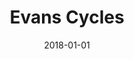 ---
layout: site
title: "Evans Cycles"
date: 2018-01-01
categories: [community]
version: 1.2.26
major: 1
minor: 2
patch: 26
slug: evans-cycles
link: https://www.evanscycles.com/
permalink: /sites/:slug
---
